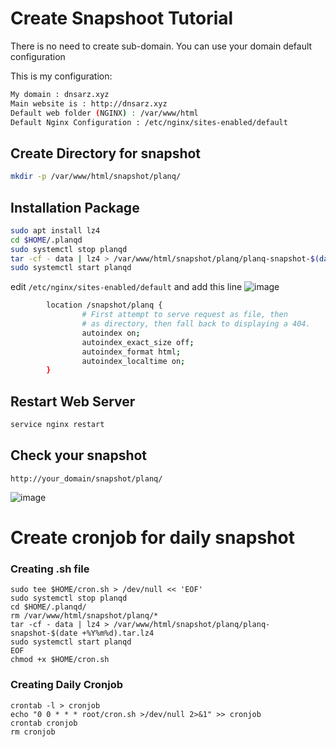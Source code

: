 # Create Snapshoot Tutorial

There is no need to create sub-domain. You can use your domain default configuration

This is my configuration:
```bash
My domain : dnsarz.xyz
Main website is : http://dnsarz.xyz
Default web folder (NGINX) : /var/www/html
Default Nginx Configuration : /etc/nginx/sites-enabled/default
```

## Create Directory for snapshot

```bash
mkdir -p /var/www/html/snapshot/planq/
```
## Installation Package

```bash
sudo apt install lz4
cd $HOME/.planqd
sudo systemctl stop planqd
tar -cf - data | lz4 > /var/www/html/snapshot/planq/planq-snapshot-$(date +%Y%m%d).tar.lz4
sudo systemctl start planqd
```

edit `/etc/nginx/sites-enabled/default` and add this line
![image](https://user-images.githubusercontent.com/16186519/215653837-795b5ea2-467b-476f-b231-5b7d8178b5c4.png)

```bash
        location /snapshot/planq {
                # First attempt to serve request as file, then
                # as directory, then fall back to displaying a 404.
                autoindex on;
                autoindex_exact_size off;
                autoindex_format html;
                autoindex_localtime on;
        }
```


## Restart Web Server

```bash
service nginx restart

```

## Check your snapshot
```
http://your_domain/snapshot/planq/ 
```
![image](https://user-images.githubusercontent.com/16186519/215654319-5c840516-6b64-4f55-aec3-55be8afa21e5.png)

# Create cronjob for daily snapshot

### Creating .sh file
```
sudo tee $HOME/cron.sh > /dev/null << 'EOF'
sudo systemctl stop planqd
cd $HOME/.planqd/
rm /var/www/html/snapshot/planq/*
tar -cf - data | lz4 > /var/www/html/snapshot/planq/planq-snapshot-$(date +%Y%m%d).tar.lz4
sudo systemctl start planqd
EOF
chmod +x $HOME/cron.sh
```

### Creating Daily Cronjob
```
crontab -l > cronjob
echo "0 0 * * * root/cron.sh >/dev/null 2>&1" >> cronjob
crontab cronjob
rm cronjob
```
